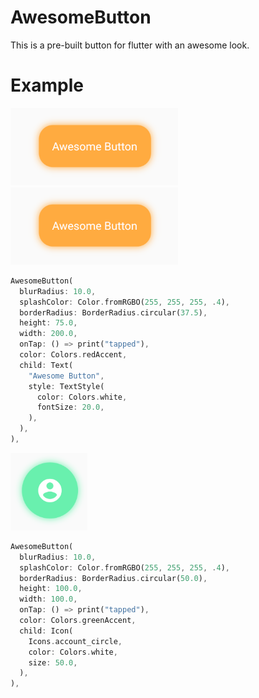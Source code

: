 # AwesomeButton
This is a pre-built button for flutter with an awesome look.

# Example
![Alt text](https://raw.githubusercontent.com/OrnomaS/AwesomeButton/master/example.png)![Alt text](https://raw.githubusercontent.com/OrnomaS/AwesomeButton/master/example2.png)
```dart
AwesomeButton(
  blurRadius: 10.0,
  splashColor: Color.fromRGBO(255, 255, 255, .4),
  borderRadius: BorderRadius.circular(37.5),
  height: 75.0,
  width: 200.0,
  onTap: () => print("tapped"),
  color: Colors.redAccent,
  child: Text(
    "Awesome Button",
    style: TextStyle(
      color: Colors.white,
      fontSize: 20.0,
    ),
  ),
),
```

![Alt text](https://raw.githubusercontent.com/OrnomaS/AwesomeButton/master/example1.png)
```dart
AwesomeButton(
  blurRadius: 10.0,
  splashColor: Color.fromRGBO(255, 255, 255, .4),
  borderRadius: BorderRadius.circular(50.0),
  height: 100.0,
  width: 100.0,
  onTap: () => print("tapped"),
  color: Colors.greenAccent,
  child: Icon(
    Icons.account_circle,
    color: Colors.white,
    size: 50.0,
  ),
),
```
